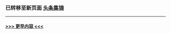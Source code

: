 
### 已转移至新页面 [头条集锦](E头条集锦.md?t=03140305) 


----
#### [ >>> 更早内容 <<< ](../indexes/nf4514-earlier.md)
